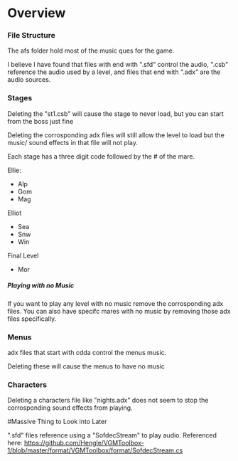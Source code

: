 # Overview

### File Structure

The afs folder hold most of the music ques for the game.

I believe I have found that files with end with ".sfd" control the audio, ".csb" reference the audio used by a level, and files that end with ".adx" are the audio sources.

### Stages

Deleting the "st1.csb" will cause the stage to never load, but you can start from the boss just fine

Deleting the corrosponding adx files will still allow the level to load but the music/ sound effects in that file will not play.

Each stage has a three digit code followed by the # of the mare.

Ellie:
- Alp
- Gom
- Mag

Elliot
- Sea
- Snw
- Win

Final Level
- Mor

##### Playing with no Music

If you want to play any level with no music remove the corrosponding adx files.
You can also have specifc mares with no music by removing those adx files specifically.

### Menus

adx files that start with cdda control the menus music.

Deleting these will cause the menus to have no music

### Characters

Deleting a characters file like "nights.adx" does not seem to stop the corrosponding sound effects from playing.

#Massive Thing to Look into Later 

".sfd" files reference using a "SofdecStream" to play audio. 
Referenced here: https://github.com/Hengle/VGMToolbox-1/blob/master/format/VGMToolbox/format/SofdecStream.cs
